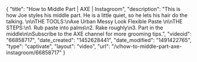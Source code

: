 {
    "title": "How to Middle Part | AXE |  Instagroom",
    "description": "This is how Joe styles his middle part. He is a little quiet, so he lets his hair do the talking.  \n\nTHE TOOLS:\nAxe Urban Messy Look Flexible Paste \n\nTHE STEPS:\n1. Rub paste into palms\n2. Rake roughly\n3. Part in the middle\n\nSubscribe to the AXE channel for more grooming tips.",
    "videoid": "66858717",
    "date_created": "1452628441",
    "date_modified": "1491422765",
    "type": "captivate",
    "layout": "video",
    "url": "\/v\/how-to-middle-part-axe-instagroom\/66858717"
}